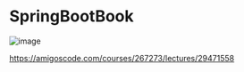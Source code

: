 # SpringBootBook

![image](https://user-images.githubusercontent.com/18373774/111907631-3229fb80-8a24-11eb-98e8-b6d93fabd1b2.png)

https://amigoscode.com/courses/267273/lectures/29471558
